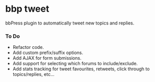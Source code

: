 # bbp tweet

bbPress plugin to automatically tweet new topics and replies.

### To Do ###
 - Refactor code.
 - Add custom prefix/suffix options.
 - Add AJAX for form submissions.
 - Add support for selecting which forums to include/exclude.
 - Add stats tracking for tweet favourites, retweets, click through to topics/replies, etc…
